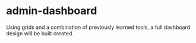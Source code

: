 # admin-dashboard
Using grids and a combination of previously learned tools, a full dashboard design will be built created.
